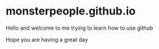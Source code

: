 # monsterpeople.github.io

Hello and welcome to me trying to learn how to use github

Hope you are having a great day
